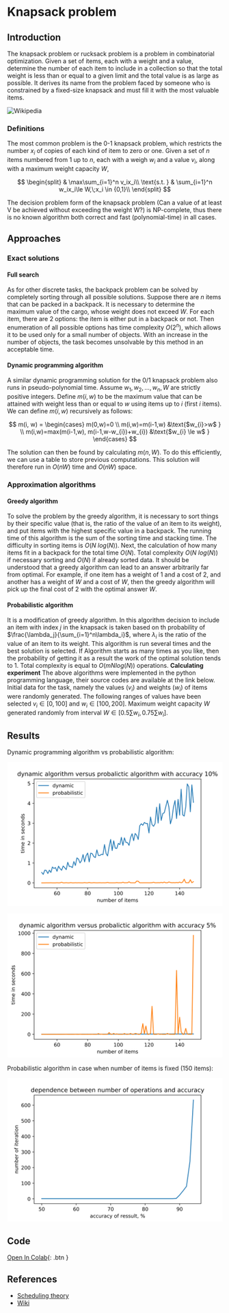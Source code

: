 # Knapsack problem


## Introduction

The knapsack problem or rucksack problem is a problem in combinatorial
optimization. Given a set of items, each with a weight and a value,
determine the number of each item to include in a collection so that the
total weight is less than or equal to a given limit and the total value
is as large as possible. It derives its name from the problem faced by
someone who is constrained by a fixed-size knapsack and must fill it
with the most valuable items.

![Wikipedia](https://upload.wikimedia.org/wikipedia/commons/f/fd/Knapsack.svg)

### Definitions

The most common problem is the 0-1 knapsack problem, which restricts the
number $x_{i}$ of copies of each kind of item to zero or one. Given a
set of $n$ items numbered from $1$ up to $n$, each with a weigh $w_{i}$
and a value $v_{i}$, along with a maximum weight capacity $W$,

$$
\begin{split}
& \max\sum_{i=1}^n v_ix_i\\
\text{s.t. } & \sum_{i=1}^n w_ix_i\le W,\;x_i \in {0,1}\\
\end{split}
$$

The decision problem form of the knapsack problem (Can a value of at
least V be achieved without exceeding the weight W?) is NP-complete,
thus there is no known algorithm both correct and fast (polynomial-time)
in all cases.

## Approaches

### Exact solutions

#### Full search

As for other discrete tasks, the backpack problem can be solved by
completely sorting through all possible solutions. Suppose there are $n$
items that can be packed in a backpack. It is necessary to determine the
maximum value of the cargo, whose weight does not exceed $W$. For each
item, there are 2 options: the item is either put in a backpack or not.
Then enumeration of all possible options has time complexity $O(2^n)$,
which allows it to be used only for a small number of objects. With an
increase in the number of objects, the task becomes unsolvable by this
method in an acceptable time.

#### Dynamic programming algorithm

A similar dynamic programming solution for the 0/1 knapsack problem also
runs in pseudo-polynomial time. Assume
$w_{1},\,w_{2},\,\ldots ,\,w_{n}, W$ are strictly positive integers.
Define $m(i,w)$ to be the maximum value that can be attained with weight
less than or equal to $w$ using items up to $i$ (first $i$ items). We
can define $m(i,w)$ recursively as follows:

$$
m(i, w) = 
 \begin{cases}
   m(0,w)=0  \\
   m(i,w)=m(i-1,w) &\text{$w_{i}>w$ } \\
   m(i,w)=max(m(i-1,w), m(i-1,w-w_{i})+w_{i}) &\text{$w_{i} \le w$ }
 \end{cases}
$$

The solution can then be found by calculating $m(n,W)$. To do this
efficiently, we can use a table to store previous computations. This
solution will therefore run in $O(nW)$ time and $O(nW)$ space.

### Approximation algorithms

#### Greedy algorithm

To solve the problem by the greedy algorithm, it is necessary to sort
things by their specific value (that is, the ratio of the value of an
item to its weight), and put items with the highest specific value in a
backpack. The running time of this algorithm is the sum of the sorting
time and stacking time. The difficulty in sorting items is
$O(N \ log (N))$. Next, the calculation of how many items fit in a
backpack for the total time $O(N)$. Total complexity $O(N \ log (N))$ if
necessary sorting and $O(N)$ if already sorted data. It should be
understood that a greedy algorithm can lead to an answer arbitrarily far
from optimal. For example, if one item has a weight of 1 and a cost of
2, and another has a weight of $W$ and a cost of $W$, then the greedy
algorithm will pick up the final cost of 2 with the optimal answer $W$.

#### Probabilistic algorithm

It is a modification of greedy algorithm. In this algorithm decision to
include an item with index $j$ in the knapsack is taken based on th
probability of $\frac{\lambda_j}{\sum_{i=1}^n\lambda_i}$, where
$\lambda_i$ is the ratio of the value of an item to its weight. This
algorithm is run several times and the best solution is selected. If
Algorithm starts as many times as you like, then the probability of
getting it as a result the work of the optimal solution tends to 1.
Total complexity is equal to $O(mN  log(N))$ operations. **Calculating
experiment** The above algorithms were implemented in the python
programming language, their source codes are available at the link
below. Initial data for the task, namely the values ($v_{i}$) and
weights ($w_{i}$) of items were randomly generated. The following ranges
of values have been selected $v_{i}\in [0, 100]$ and
$w_{i}\in [100, 200]$. Maximum weight capacity $W$ generated randomly
from interval $W \in [0.5\sum w_i, 0.75\sum w_i]$.

## Results

Dynamic programming algorithm vs probabilistic algorithm:

![knapsack_problem_1](./knapsack_problem_1.svg)

![knapsack_problem_2](./knapsack_problem_2.svg)

Probabilistic algorithm in case when number of items is fixed (150
items):

![knapsack_problem_3](./knapsack_problem_3.svg)

## Code

[Open In
Colab](https://colab.research.google.com/github/MerkulovDaniil/optim/blob/master/assets/Notebooks/Knapsack_problem.ipynb){:
.btn }

## References

- [Scheduling
  theory](http://physcontrol.phys.msu.ru/materials/PosobieLazarev/TeorRasp.pdf)
- [Wiki](https://en.wikipedia.org/wiki/Knapsack_problem)
